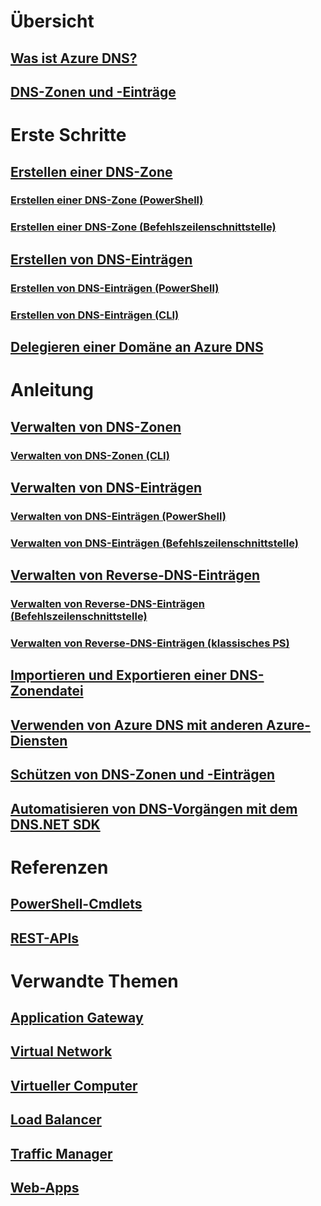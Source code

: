 # Übersicht
## [Was ist Azure DNS?](dns-overview.md)
## [DNS-Zonen und -Einträge](dns-zones-records.md)

# Erste Schritte

## [Erstellen einer DNS-Zone](dns-getstarted-create-dnszone-portal.md)
### [Erstellen einer DNS-Zone (PowerShell)](dns-getstarted-create-dnszone.md)
### [Erstellen einer DNS-Zone (Befehlszeilenschnittstelle)](dns-getstarted-create-dnszone-cli.md)

## [Erstellen von DNS-Einträgen](dns-getstarted-create-recordset-portal.md)
### [Erstellen von DNS-Einträgen (PowerShell)](dns-getstarted-create-recordset.md)
### [Erstellen von DNS-Einträgen (CLI)](dns-getstarted-create-recordset-cli.md)

## [Delegieren einer Domäne an Azure DNS](dns-domain-delegation.md)

# Anleitung

## [Verwalten von DNS-Zonen](dns-operations-dnszones.md)
### [Verwalten von DNS-Zonen (CLI)](dns-operations-dnszones.md)

## [Verwalten von DNS-Einträgen](dns-operations-recordsets-portal.md)
### [Verwalten von DNS-Einträgen (PowerShell)](dns-operations-recordsets.md)
### [Verwalten von DNS-Einträgen (Befehlszeilenschnittstelle)](dns-operations-recordsets-cli.md)

## [Verwalten von Reverse-DNS-Einträgen](dns-reverse-dns-record-operations-ps.md)
### [Verwalten von Reverse-DNS-Einträgen (Befehlszeilenschnittstelle)](dns-reverse-dns-record-operations-cli.md)
### [Verwalten von Reverse-DNS-Einträgen (klassisches PS)](dns-reverse-dns-record-operations-classic-ps.md)

## [Importieren und Exportieren einer DNS-Zonendatei](dns-import-export.md)
## [Verwenden von Azure DNS mit anderen Azure-Diensten](dns-for-azure-services.md)
## [Schützen von DNS-Zonen und -Einträgen](dns-protect-zones-recordsets.md)
## [Automatisieren von DNS-Vorgängen mit dem DNS.NET SDK](dns-sdk.md)

# Referenzen
## [PowerShell-Cmdlets](https://msdn.microsoft.com/en-us/library/azure/mt126288(v=azure.300))
## [REST-APIs](https://msdn.microsoft.com/library/azure/mt163862)

# Verwandte Themen
## [Application Gateway](/azure/application-gateway/)
## [Virtual Network](/azure/virtual-network/)
## [Virtueller Computer](/azure/virtual-machines/)
## [Load Balancer](/azure/load-balancer/)
## [Traffic Manager](/azure/traffic-manager/)
## [Web-Apps](/azure/app-service/web/)


<!--HONumber=Nov16_HO2-->


